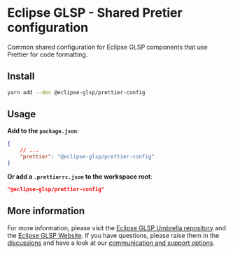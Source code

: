 # Eclipse GLSP - Shared Pretier configuration

Common shared configuration for Eclipse GLSP components that use Prettier for code formatting.

## Install

```bash
yarn add --dev @eclipse-glsp/prettier-config
```

## Usage

**Add to the `package.json`**:

```json
{
    // ...
    "prettier": "@eclipse-glsp/prettier-config"
}
```

**Or add a `.prettierrc.json` to the workspace root**:

```json
"@eclipse-glsp/prettier-config"
```

## More information

For more information, please visit the [Eclipse GLSP Umbrella repository](https://github.com/eclipse-glsp/glsp) and the [Eclipse GLSP Website](https://www.eclipse.org/glsp/).
If you have questions, please raise them in the [discussions](https://github.com/eclipse-glsp/glsp/discussions) and have a look at our [communication and support options](https://www.eclipse.org/glsp/contact/).
